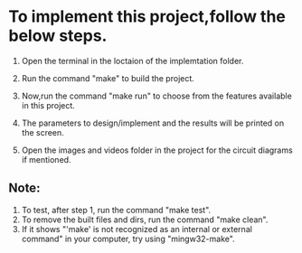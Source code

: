 # To implement this project,follow the below steps.

1. Open the terminal in the loctaion of the implemtation folder.

2. Run the command "make" to build the project.

3. Now,run the command "make run" to choose from the features available in this project.

4. The parameters to design/implement and the results will be printed on the screen.

5. Open the images and videos folder in the project for the circuit diagrams if mentioned.


## Note: 

1. To test, after step 1, run the command "make test".
2. To remove the built files and dirs, run the command "make clean".
3. If it shows "'make' is not recognized as an internal or external command" in your computer, try using "mingw32-make".
